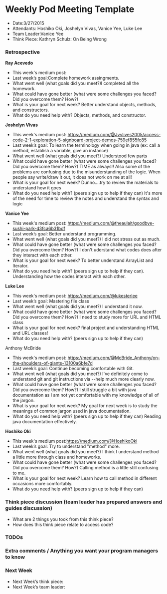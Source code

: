 # Weekly Pod Meeting Template

* Date:3/27/2015
* Attendants: Hoshiko Oki, Joshelyn Vivas, Vanice Yee, Luke Lee
* Team Leader:Vanice Yee
* Think Piece: Kathryn Schulz: On Being Wrong

### Retrospective

**Ray Acevedo**

* This week's medium post:
* Last week’s goal:Complete homework assingments.
* What went well (what goals did you meet?)I completed all the homework.
* What could have gone better (what were some challenges you faced? Did you overcome them? How?)
* What is your goal for next week? Better understand objects, methods, and constructors. 
* What do you need help with? Objects, methods, and constructor. 

**Joshelyn Vivas**

* This week's medium post: https://medium.com/@Jvvlives2005/access-code-2-1-exploration-5-signboard-project-demos-759ef855fc85
* Last week’s goal: To learn the terminology when going in java (ex: call a method, establish a variable, give an instance)
* What went well (what goals did you meet?) Understood few parts
* What could have gone better (what were some challenges you faced? Did you overcome them? How?)   TIME as always!! Also some of the problems are confusing due to the misunderstanding of the logic. When people say write/draw it out, it does not work on me at all! 
* What is your goal for next week? Dunno....try to review the materials to understand how it goes
* What do you need help with? (peers sign up to help if they can) It's more of the need for time to review the notes and understand the syntax and logic

**Vanice Yee**

* This week's medium post: https://medium.com/@theaulait/goodbye-sushi-park-d3fca6b31bdf
* Last week’s goal: Better understand programming.
* What went well (what goals did you meet?) I did not stress out as much. 
* What could have gone better (what were some challenges you faced? Did you overcome them? How?) I don't uderstand what codes does after they interact with each other.
* What is your goal for next week? To better understand ArrayList and Iterator. 
* What do you need help with? (peers sign up to help if they can). Understanding how the codes interact with each other. 

**Luke Lee**

* This week's medium post: https://medium.com/@lukesterlee
* Last week’s goal: Mastering file class
* What went well (what goals did you meet?) I understand it now.
* What could have gone better (what were some challenges you faced? Did you overcome them? How?) I need to study more for URL and HTML class
* What is your goal for next week? final project and understanding HTML and URL classes!
* What do you need help with? (peers sign up to help if they can)

Anthony McBride

* This week's medium post: https://medium.com/@McBride_Anthony/on-the-shoulders-of-giants-13100a6bfe7d
* Last week’s goal: Continue becoming comfortable with Git.
* What went well (what goals did you meet?) I've definitely come to understand git and git instructions via --help much more clearly now.
* What could have gone better (what were some challenges you faced? Did you overcome them? How?) I still struggle a bit with java documentation as I am not yet comfortable with my knowledge of all of the jargon. 
* What is your goal for next week? My goal for next week is to study the meanings of common jargon used in java documentation.
* What do you need help with? (peers sign up to help if they can) Reading java documentation effectively.

**Hoshiko Oki**

* This week's medium post:https://medium.com/@HoshikoOki
* Last week’s goal: Try to understand "method" more.
* What went well (what goals did you meet?) I think I understand method a little more through class and homeworks.
* What could have gone better (what were some challenges you faced? Did you overcome them? How?)  Calling method is a little still confusing to me.
* What is your goal for next week? Learn how to call method in different occasions more comfortably.
* What do you need help with? (peers sign up to help if they can)

### Think piece discussion (team leader has prepared answers and guides discussion)

* What are 2 things you took from this think piece?
* How does this think piece relate to access code?

### TODOs

### Extra comments / Anything you want your program managers to know

### Next Week

* Next Week’s think piece:
* Next Week’s team leader:

